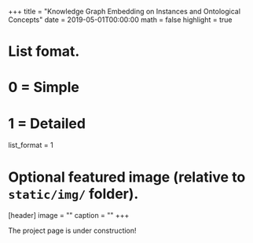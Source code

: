 +++
title = "Knowledge Graph Embedding on Instances and Ontological Concepts"
date = 2019-05-01T00:00:00
math = false
highlight = true

# List fomat.
#   0 = Simple
#   1 = Detailed
list_format = 1

# Optional featured image (relative to `static/img/` folder).
[header]
image = ""
caption = ""
+++

The project page is under construction!

<!DOCTYPE html>
<meta charset="utf-8">
<style>

.link {
  fill: none;
  stroke: #666;
  stroke-width: 1.5px;
}

#licensing {
  fill: green;
}

.link.licensing {
  stroke: green;
}

.link.resolved {
  stroke-dasharray: 0,2 1;
}

circle {
  fill: #ccc;
  stroke: #333;
  stroke-width: 1.5px;
}

text {
  font: 10px sans-serif;
  pointer-events: none;
  text-shadow: 0 1px 0 #fff, 1px 0 0 #fff, 0 -1px 0 #fff, -1px 0 0 #fff;
}

</style>
<body>
<script src="//d3js.org/d3.v3.min.js"></script>
<script>

// http://blog.thomsonreuters.com/index.php/mobile-patent-suits-graphic-of-the-day/
var links = [
  {source: "Microsoft", target: "Amazon", type: "licensing"},
  {source: "Microsoft", target: "HTC", type: "licensing"},
  {source: "Samsung", target: "Apple", type: "suit"},
  {source: "Motorola", target: "Apple", type: "suit"},
  {source: "Nokia", target: "Apple", type: "resolved"},
  {source: "HTC", target: "Apple", type: "suit"},
  {source: "Kodak", target: "Apple", type: "suit"},
  {source: "Microsoft", target: "Barnes & Noble", type: "suit"},
  {source: "Microsoft", target: "Foxconn", type: "suit"},
  {source: "Oracle", target: "Google", type: "suit"},
  {source: "Apple", target: "HTC", type: "suit"},
  {source: "Microsoft", target: "Inventec", type: "suit"},
  {source: "Samsung", target: "Kodak", type: "resolved"},
  {source: "LG", target: "Kodak", type: "resolved"},
  {source: "RIM", target: "Kodak", type: "suit"},
  {source: "Sony", target: "LG", type: "suit"},
  {source: "Kodak", target: "LG", type: "resolved"},
  {source: "Apple", target: "Nokia", type: "resolved"},
  {source: "Qualcomm", target: "Nokia", type: "resolved"},
  {source: "Apple", target: "Motorola", type: "suit"},
  {source: "Microsoft", target: "Motorola", type: "suit"},
  {source: "Motorola", target: "Microsoft", type: "suit"},
  {source: "Huawei", target: "ZTE", type: "suit"},
  {source: "Ericsson", target: "ZTE", type: "suit"},
  {source: "Kodak", target: "Samsung", type: "resolved"},
  {source: "Apple", target: "Samsung", type: "suit"},
  {source: "Kodak", target: "RIM", type: "suit"},
  {source: "Nokia", target: "Qualcomm", type: "suit"}
];

var nodes = {};

// Compute the distinct nodes from the links.
links.forEach(function(link) {
  link.source = nodes[link.source] || (nodes[link.source] = {name: link.source});
  link.target = nodes[link.target] || (nodes[link.target] = {name: link.target});
});

var width = 960,
    height = 500;

var force = d3.layout.force()
    .nodes(d3.values(nodes))
    .links(links)
    .size([width, height])
    .linkDistance(60)
    .charge(-300)
    .on("tick", tick)
    .start();

var svg = d3.select("body").append("svg")
    .attr("width", width)
    .attr("height", height);

// Per-type markers, as they don't inherit styles.
svg.append("defs").selectAll("marker")
    .data(["suit", "licensing", "resolved"])
  .enter().append("marker")
    .attr("id", function(d) { return d; })
    .attr("viewBox", "0 -5 10 10")
    .attr("refX", 15)
    .attr("refY", -1.5)
    .attr("markerWidth", 6)
    .attr("markerHeight", 6)
    .attr("orient", "auto")
  .append("path")
    .attr("d", "M0,-5L10,0L0,5");

var path = svg.append("g").selectAll("path")
    .data(force.links())
  .enter().append("path")
    .attr("class", function(d) { return "link " + d.type; })
    .attr("marker-end", function(d) { return "url(#" + d.type + ")"; });

var circle = svg.append("g").selectAll("circle")
    .data(force.nodes())
  .enter().append("circle")
    .attr("r", 6)
    .call(force.drag);

var text = svg.append("g").selectAll("text")
    .data(force.nodes())
  .enter().append("text")
    .attr("x", 8)
    .attr("y", ".31em")
    .text(function(d) { return d.name; });

// Use elliptical arc path segments to doubly-encode directionality.
function tick() {
  path.attr("d", linkArc);
  circle.attr("transform", transform);
  text.attr("transform", transform);
}

function linkArc(d) {
  var dx = d.target.x - d.source.x,
      dy = d.target.y - d.source.y,
      dr = Math.sqrt(dx * dx + dy * dy);
  return "M" + d.source.x + "," + d.source.y + "A" + dr + "," + dr + " 0 0,1 " + d.target.x + "," + d.target.y;
}

function transform(d) {
  return "translate(" + d.x + "," + d.y + ")";
}

</script>
